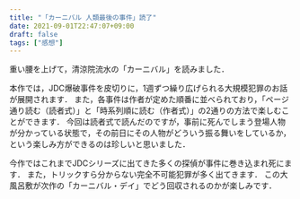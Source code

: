 ```yaml
---
title: "「カーニバル 人類最後の事件」読了"
date: 2021-09-01T22:47:07+09:00
draft: false
tags: ["感想"]
---
```


重い腰を上げて，清涼院流水の「カーニバル」を読みました．

本作では，JDC爆破事件を皮切りに，1週ずつ繰り広げられる大規模犯罪のお話が展開されます．
また，各事件は作者が定めた順番に並べられており，「ページ通り読む（読者式）」と「時系列順に読む（作者式）」の2通りの方法で楽しむことができます．
今回は読者式で読んだのですが，事前に死んでしまう登場人物が分かっている状態で，その前日にその人物がどういう振る舞いをしているか，という楽しみ方ができるのは珍しいと思いました．

今作ではこれまでJDCシリーズに出てきた多くの探偵が事件に巻き込まれ死にます．
また，トリックすら分からない完全不可能犯罪が多く出てきます．
この大風呂敷が次作の「カーニバル・デイ」でどう回収されるのかが楽しみです．
